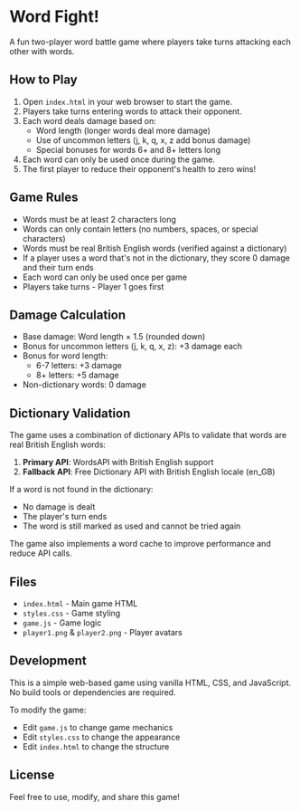 # Word Fight!

A fun two-player word battle game where players take turns attacking each other with words.

## How to Play

1. Open `index.html` in your web browser to start the game.
2. Players take turns entering words to attack their opponent.
3. Each word deals damage based on:
   - Word length (longer words deal more damage)
   - Use of uncommon letters (j, k, q, x, z add bonus damage)
   - Special bonuses for words 6+ and 8+ letters long
4. Each word can only be used once during the game.
5. The first player to reduce their opponent's health to zero wins!

## Game Rules

- Words must be at least 2 characters long
- Words can only contain letters (no numbers, spaces, or special characters)
- Words must be real British English words (verified against a dictionary)
- If a player uses a word that's not in the dictionary, they score 0 damage and their turn ends
- Each word can only be used once per game
- Players take turns - Player 1 goes first

## Damage Calculation

- Base damage: Word length × 1.5 (rounded down)
- Bonus for uncommon letters (j, k, q, x, z): +3 damage each
- Bonus for word length:
  - 6-7 letters: +3 damage
  - 8+ letters: +5 damage
- Non-dictionary words: 0 damage

## Dictionary Validation

The game uses a combination of dictionary APIs to validate that words are real British English words:

1. **Primary API**: WordsAPI with British English support
2. **Fallback API**: Free Dictionary API with British English locale (en_GB)

If a word is not found in the dictionary:

- No damage is dealt
- The player's turn ends
- The word is still marked as used and cannot be tried again

The game also implements a word cache to improve performance and reduce API calls.

## Files

- `index.html` - Main game HTML
- `styles.css` - Game styling
- `game.js` - Game logic
- `player1.png` & `player2.png` - Player avatars

## Development

This is a simple web-based game using vanilla HTML, CSS, and JavaScript. No build tools or dependencies are required.

To modify the game:

- Edit `game.js` to change game mechanics
- Edit `styles.css` to change the appearance
- Edit `index.html` to change the structure

## License

Feel free to use, modify, and share this game!
